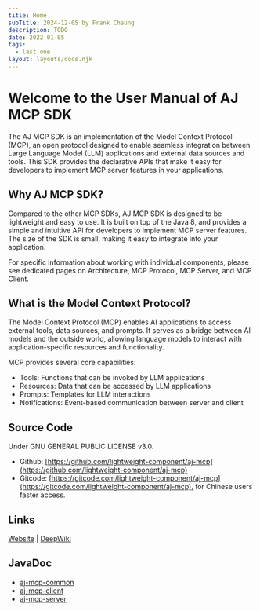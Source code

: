 ```yaml
---
title: Home
subTitle: 2024-12-05 by Frank Cheung
description: TODO
date: 2022-01-05
tags:
  - last one
layout: layouts/docs.njk
---
```

# Welcome to the User Manual of AJ MCP SDK

The AJ MCP SDK is an implementation of the Model Context Protocol (MCP), an open protocol designed to enable seamless integration between Large Language Model (LLM) applications and external data sources and tools. This SDK provides the declarative APIs that make it easy for developers to implement MCP server features in your applications.

## Why AJ MCP SDK?
Compared to the other MCP SDKs, AJ MCP SDK is designed to be lightweight and easy to use. It is built on top of the Java 8, and provides a simple and intuitive API for developers to implement MCP server features. The size of the SDK is small, making it easy to integrate into your application.

For specific information about working with individual components, please see dedicated pages on Architecture, MCP Protocol, MCP Server, and MCP Client.

## What is the Model Context Protocol?

The Model Context Protocol (MCP) enables AI applications to access external tools, data sources, and prompts. It serves as a bridge between AI models and the outside world, allowing language models to interact with application-specific resources and functionality.

MCP provides several core capabilities:

- Tools: Functions that can be invoked by LLM applications
- Resources: Data that can be accessed by LLM applications
- Prompts: Templates for LLM interactions
- Notifications: Event-based communication between server and client


## Source Code
Under GNU GENERAL PUBLIC LICENSE v3.0.
 
- Github: [https://github.com/lightweight-component/aj-mcp](https://github.com/lightweight-component/aj-mcp)
- Gitcode: [https://gitcode.com/lightweight-component/aj-mcp](https://gitcode.com/lightweight-component/aj-mcp), for Chinese users faster access.


## Links

[Website](https://mcp.ajaxjs.com) | [DeepWiki](https://mcp.ajaxjs.com/docs) 

## JavaDoc

- [aj-mcp-common](https://javadoc.io/doc/com.ajaxjs/aj-mcp-common)
- [aj-mcp-client](https://javadoc.io/doc/com.ajaxjs/aj-mcp-client)
- [aj-mcp-server](https://javadoc.io/doc/com.ajaxjs/aj-mcp-server)
